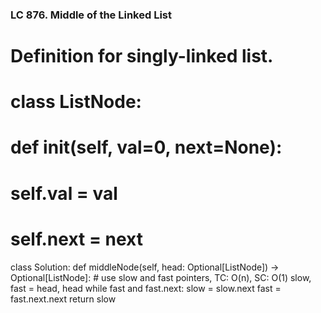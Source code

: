 ### LC 876. Middle of the Linked List
# Definition for singly-linked list.
# class ListNode:
#     def __init__(self, val=0, next=None):
#         self.val = val
#         self.next = next
class Solution:
    def middleNode(self, head: Optional[ListNode]) -> Optional[ListNode]:
        # use slow and fast pointers, TC: O(n), SC: O(1)
        slow, fast = head, head
        while fast and fast.next:
            slow = slow.next
            fast = fast.next.next
        return slow